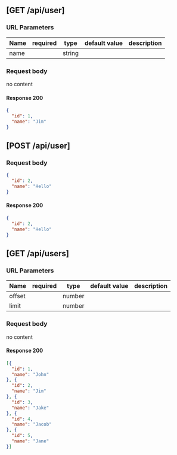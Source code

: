 ## [GET /api/user]



### URL Parameters
Name        | required | type     | default value | description
--- | ---  | --- | --- | ---
 name | | string | |
    


### Request body

no content

#### Response 200

```json
{
  "id": 1,
  "name": "Jim"
}
```
## [POST /api/user]



### Request body

```json
{
  "id": 2,
  "name": "Hello"
}
```

#### Response 200

```json
{
  "id": 2,
  "name": "Hello"
}
```
## [GET /api/users]



### URL Parameters
Name        | required | type     | default value | description
--- | ---  | --- | --- | ---
 offset | | number | |
     limit | | number | |
    


### Request body

no content

#### Response 200

```json
[{
  "id": 1,
  "name": "John"
}, {
  "id": 2,
  "name": "Jim"
}, {
  "id": 3,
  "name": "Jake"
}, {
  "id": 4,
  "name": "Jacob"
}, {
  "id": 5,
  "name": "Jane"
}]
```
